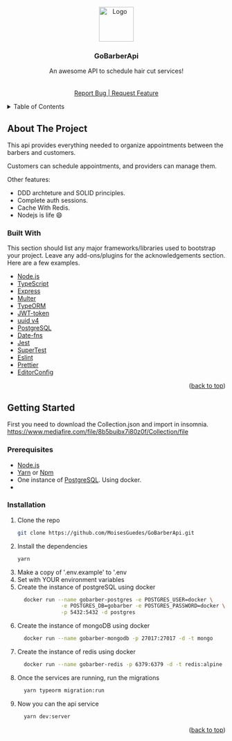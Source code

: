 <div id="top"></div>
<!--
*** Thanks for checking out the Best-README-Template. If you have a suggestion
*** that would make this better, please fork the repo and create a pull request
*** or simply open an issue with the tag "enhancement".
*** Don't forget to give the project a star!
*** Thanks again! Now go create something AMAZING! :D
-->



<!-- PROJECT SHIELDS -->
<!--
*** I'm using markdown "reference style" links for readability.
*** Reference links are enclosed in brackets [ ] instead of parentheses ( ).
*** See the bottom of this document for the declaration of the reference variables
*** for contributors-url, forks-url, etc. This is an optional, concise syntax you may use.
*** https://www.markdownguide.org/basic-syntax/#reference-style-links
-->
<!-- PROJECT LOGO -->
<br />
<div align="center">
  <a href="#">
      <img src="https://camo.githubusercontent.com/94de76a75fb09167be3cce104ab34ad5585e55fc40217ec702bd1607b8119f93/68747470733a2f2f7265732e636c6f7564696e6172792e636f6d2f656c6961736763662f696d6167652f75706c6f61642f76313538383632353336392f476f4261726265722f6c6f676f5f6977317639662e737667" alt="Logo" width="80" height="80">
  </a>

  <h3 align="center">GoBarberApi</h3>

  <p align="center">
    An awesome API to schedule hair cut services!
    <br />
    <br />
    <br />
    <a href="https://github.com/MoisesGuedes/GoBarberApi/issues">Report Bug | Request Feature</a>
  </p>
</div>



<!-- TABLE OF CONTENTS -->
<details>
  <summary>Table of Contents</summary>
  <ol>
    <li>
      <a href="#about-the-project">About The Project</a>
      <ul>
        <li><a href="#built-with">Built With</a></li>
      </ul>
    </li>
    <li>
      <a href="#getting-started">Getting Started</a>
      <ul>
        <li><a href="#prerequisites">Prerequisites</a></li>
        <li><a href="#installation">Installation</a></li>
      </ul>
    </li>
  </ol>
</details>



<!-- ABOUT THE PROJECT -->
## About The Project

This api provides everything needed to organize appointments between the barbers and customers.

Customers can schedule appointments, and providers can manage them.

Other features:
* DDD archteture and SOLID principles.
* Complete auth sessions. 
* Cache With Redis.
* Nodejs is life :smile:

### Built With

This section should list any major frameworks/libraries used to bootstrap your project. Leave any add-ons/plugins for the acknowledgements section. Here are a few examples.

* [Node.js](https://nodejs.org/en/)
* [TypeScript](TypeScript)
* [Express](https://expressjs.com/pt-br/)
* [Multer](https://www.npmjs.com/package/multer)
* [TypeORM](https://typeorm.io/)
* [JWT-token](https://www.npmjs.com/package/jsonwebtoken)
* [uuid v4](https://www.npmjs.com/package/uuidv4)
* [PostgreSQL](https://www.postgresql.org/)
* [Date-fns](https://date-fns.org/)
* [Jest](https://jestjs.io/pt-BR/)
* [SuperTest](https://www.npmjs.com/package/supertest)
* [Eslint](https://eslint.org/)
* [Prettier](https://prettier.io/)
* [EditorConfig](https://editorconfig.org/)

<p align="right">(<a href="#top">back to top</a>)</p>



<!-- GETTING STARTED -->
## Getting Started

First you need to download the Collection.json and import in insomnia.
https://www.mediafire.com/file/8b5buibx7i80z0f/Collection/file

### Prerequisites

* [Node.js](https://nodejs.org/en/)
* [Yarn](https://nodejs.org/en/) or [Npm](https://nodejs.org/en/)
* One instance of [PostgreSQL](https://www.postgresql.org/). Using docker.
* 
### Installation

1. Clone the repo
   ```sh
   git clone https://github.com/MoisesGuedes/GoBarberApi.git
   ```
2. Install the dependencies
   ```sh
   yarn
   ```
3. Make a copy of '.env.example' to '.env
4. Set with YOUR environment variables
5. Create the instance of postgreSQL using docker
    ```sh
      docker run --name gobarber-postgres -e POSTGRES_USER=docker \
                  -e POSTGRES_DB=gobarber -e POSTGRES_PASSWORD=docker \
                  -p 5432:5432 -d postgres
    ```
6. Create the instance of mongoDB using docker
    ```sh
      docker run --name gobarber-mongodb -p 27017:27017 -d -t mongo
    ```
7. Create the instance of redis using docker
    ```sh
      docker run --name gobarber-redis -p 6379:6379 -d -t redis:alpine
    ```
8. Once the services are running, run the migrations
    ```sh
      yarn typeorm migration:run
    ```
9. Now you can the api service
    ```sh
      yarn dev:server
    ```
<p align="right">(<a href="#top">back to top</a>)</p>
